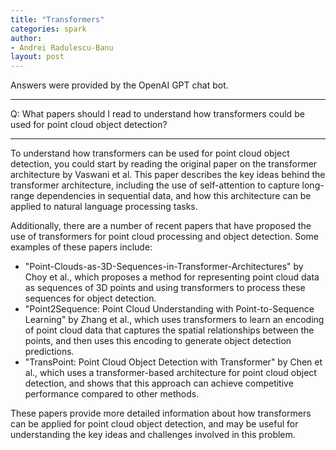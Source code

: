 ```yaml
---
title: "Transformers"
categories: spark
author:
- Andrei Radulescu-Banu
layout: post
---
```


Answers were provided by the OpenAI GPT chat bot.

---

Q: What papers should I read to understand how transformers could be used for point cloud object detection?

---

To understand how transformers can be used for point cloud object detection, you could start by reading the original paper on the transformer architecture by Vaswani et al. This paper describes the key ideas behind the transformer architecture, including the use of self-attention to capture long-range dependencies in sequential data, and how this architecture can be applied to natural language processing tasks.

Additionally, there are a number of recent papers that have proposed the use of transformers for point cloud processing and object detection. Some examples of these papers include:

* "Point-Clouds-as-3D-Sequences-in-Transformer-Architectures" by Choy et al., which proposes a method for representing point cloud data as sequences of 3D points and using transformers to process these sequences for object detection.
* "Point2Sequence: Point Cloud Understanding with Point-to-Sequence Learning" by Zhang et al., which uses transformers to learn an encoding of point cloud data that captures the spatial relationships between the points, and then uses this encoding to generate object detection predictions.
* "TransPoint: Point Cloud Object Detection with Transformer" by Chen et al., which uses a transformer-based architecture for point cloud object detection, and shows that this approach can achieve competitive performance compared to other methods.

These papers provide more detailed information about how transformers can be applied for point cloud object detection, and may be useful for understanding the key ideas and challenges involved in this problem.


